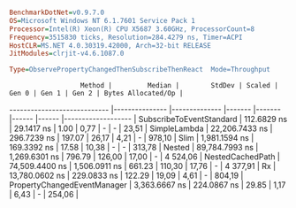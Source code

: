 ```ini

BenchmarkDotNet=v0.9.7.0
OS=Microsoft Windows NT 6.1.7601 Service Pack 1
Processor=Intel(R) Xeon(R) CPU X5687 3.60GHz, ProcessorCount=8
Frequency=3515830 ticks, Resolution=284.4279 ns, Timer=ACPI
HostCLR=MS.NET 4.0.30319.42000, Arch=32-bit RELEASE
JitModules=clrjit-v4.6.1087.0

Type=ObservePropertyChangedThenSubscribeThenReact  Mode=Throughput  

```
                      Method |         Median |        StdDev | Scaled |  Gen 0 | Gen 1 | Gen 2 | Bytes Allocated/Op |
---------------------------- |--------------- |-------------- |------- |------- |------ |------ |------------------- |
    SubscribeToEventStandard |    112.6829 ns |    29.1417 ns |   1.00 |   0,77 |     - |     - |              23,51 |
                SimpleLambda | 22,206.7433 ns |   296.7239 ns | 197.07 |  26,17 |  4,21 |     - |             978,10 |
                        Slim |  1,981.1594 ns |   169.3392 ns |  17.58 |  10,38 |     - |     - |             313,78 |
                      Nested | 89,784.7993 ns | 1,269.6301 ns | 796.79 | 126,00 | 17,00 |     - |           4 524,06 |
            NestedCachedPath | 74,509.4400 ns | 1,506.0911 ns | 661.23 | 110,30 | 17,76 |     - |           4 377,91 |
                          Rx | 13,780.0602 ns |   229.0833 ns | 122.29 |  19,09 |  4,61 |     - |             804,19 |
 PropertyChangedEventManager |  3,363.6667 ns |   224.0867 ns |  29.85 |   1,17 |  6,43 |     - |             254,06 |
